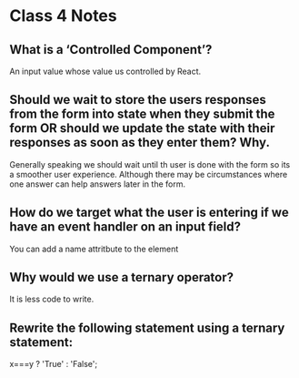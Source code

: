 # Class 4 Notes

## What is a ‘Controlled Component’?

An input value whose value us controlled by React.

## Should we wait to store the users responses from the form into state when they submit the form OR should we update the state with their responses as soon as they enter them? Why.

Generally speaking we should wait until th user is done with the form so its a smoother user experience. Although there may be circumstances where one answer can help answers later in the form.

## How do we target what the user is entering if we have an event handler on an input field?

You can add a name attritbute to the element

## Why would we use a ternary operator?

It is less code to write.

## Rewrite the following statement using a ternary statement:

x===y ? 'True' : 'False';
